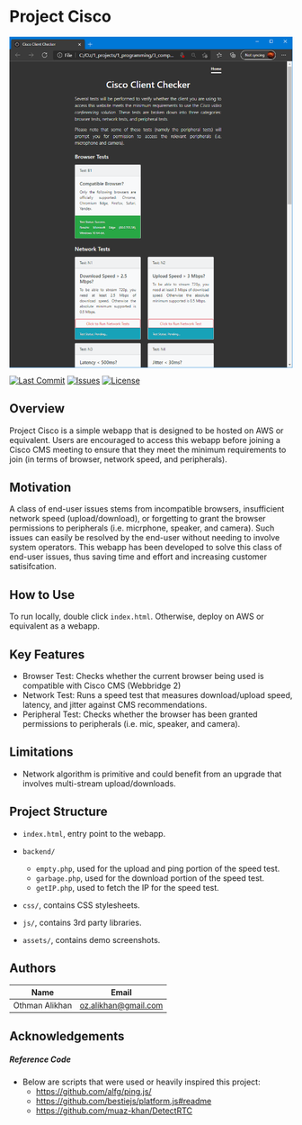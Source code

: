Project Cisco
=============

<p align="center">
  <img align="middle" width=700 src="assets/demo.png">
</p>

[![Last Commit](https://img.shields.io/github/last-commit/othmanempire/project_cisco)](https://github.com/OthmanEmpire/project_cisco)
[![Issues](https://img.shields.io/github/issues-raw/othmanempire/project_cisco)](https://github.com/OthmanEmpire/project_cisco)
[![License](https://img.shields.io/github/license/othmanempire/project_cisco)](https://github.com/OthmanEmpire/project_cisco)


Overview
--------
Project Cisco is a simple webapp that is designed to be hosted on AWS or equivalent. Users are encouraged to access 
this webapp before joining a Cisco CMS meeting to ensure that they meet the minimum requirements to join (in terms of 
browser, network speed, and peripherals).


Motivation
----------
A class of end-user issues stems from incompatible browsers, insufficient network speed (upload/download), or forgetting to grant the browser permissions to peripherals (i.e. micrphone, speaker, and camera). Such issues can easily be resolved by the end-user without needing to involve system operators. This webapp has been developed to solve this class of end-user issues, thus saving time and effort and increasing customer satisifcation.


How to Use
----------
To run locally, double click `index.html`. Otherwise, deploy on AWS or equivalent as a webapp.


Key Features
------------
- Browser Test: Checks whether the current browser being used is compatible with Cisco CMS (Webbridge 2)
- Network Test: Runs a speed test that measures download/upload speed, latency, and jitter against CMS recommendations.
- Peripheral Test: Checks whether the browser has been granted permissions to peripherals (i.e. mic, speaker, and camera).


Limitations
-----------
- Network algorithm is primitive and could benefit from an upgrade that involves multi-stream upload/downloads.


Project Structure
-----------------
- `index.html`, entry point to the webapp.

- `backend/`
    - `empty.php`, used for the upload and ping portion of the speed test.
    - `garbage.php`, used for the download portion of the speed test.
    - `getIP.php`, used to fetch the IP for the speed test.

- `css/`, contains CSS stylesheets.
- `js/`, contains 3rd party libraries.
- `assets/`, contains demo screenshots.


Authors
-------
|      Name      |           Email           | 
| -------------- |:-------------------------:| 
| Othman Alikhan |    oz.alikhan@gmail.com   | 


Acknowledgements
----------------
##### Reference Code
- Below are scripts that were used or heavily inspired this project:
    - https://github.com/alfg/ping.js/
    - https://github.com/bestiejs/platform.js#readme
    - https://github.com/muaz-khan/DetectRTC
